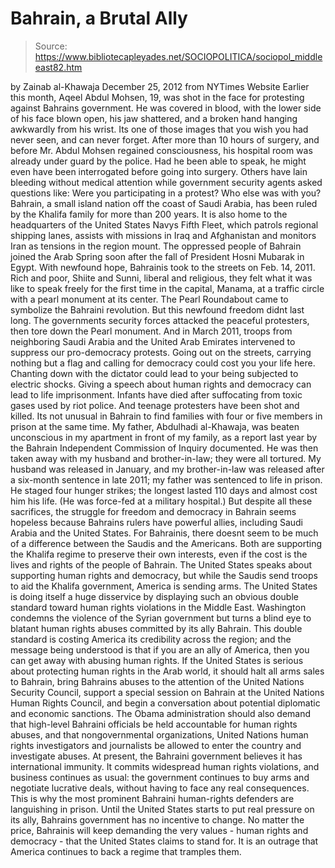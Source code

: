 # Bahrain, a Brutal Ally

> Source: https://www.bibliotecapleyades.net/SOCIOPOLITICA/sociopol_middleeast82.htm

by Zainab al-Khawaja
December 25, 2012
from
NYTimes Website
Earlier this month, Aqeel Abdul Mohsen, 19, was
shot in the face for protesting against Bahrains government.
He was covered in blood, with the lower side of
his face blown open, his jaw shattered, and a broken hand hanging awkwardly
from his wrist. Its one of those images that you wish you had never seen,
and can never forget.
After more than 10 hours of surgery, and before Mr. Abdul Mohsen regained
consciousness, his hospital room was already under guard by the police. Had
he been able to speak, he might even have been interrogated before going
into surgery.
Others have lain bleeding without medical attention while
government security agents asked questions like:
Were you participating in
a protest? Who else was with you?
Bahrain, a small island nation off the
coast of Saudi Arabia, has been ruled by
the Khalifa family
for more than 200 years.
It is also home to the
headquarters of the United States Navys Fifth Fleet,
which patrols regional shipping lanes, assists with missions in Iraq and
Afghanistan and monitors Iran as tensions in the region mount.
The oppressed people of Bahrain joined the Arab Spring soon after the fall
of President Hosni Mubarak in Egypt.
With newfound hope, Bahrainis took to the
streets on Feb. 14, 2011. Rich and poor, Shiite and Sunni, liberal and
religious, they felt what it was like to speak freely for the first time in
the capital, Manama, at a traffic circle with a pearl monument at its
center. The Pearl Roundabout came to symbolize the Bahraini revolution.
But this newfound freedom didnt last long.
The governments security forces attacked the
peaceful protesters, then tore down the Pearl monument. And in March 2011,
troops from neighboring Saudi Arabia and the United Arab Emirates intervened
to suppress our pro-democracy protests.
Going out on the streets, carrying nothing but a flag and calling for
democracy could cost you your life here. Chanting down with the dictator
could lead to your being subjected to electric shocks.
Giving a speech about human rights and democracy
can lead to life imprisonment. Infants have died after suffocating from
toxic gases used by riot police. And teenage protesters have been shot and
killed.
Its not unusual in Bahrain to find families with four or five members in
prison at the same time. My father, Abdulhadi al-Khawaja, was beaten
unconscious in my apartment in front of my family, as a report last year
by the Bahrain Independent Commission of Inquiry
documented. He was then taken away with my husband and
brother-in-law; they were all tortured.
My husband was released in January, and my brother-in-law was released after
a six-month sentence in late 2011; my father was sentenced to life in
prison. He staged four hunger strikes; the longest lasted 110 days and
almost cost him his life. (He was force-fed at a military hospital.)
But despite all these sacrifices, the struggle for freedom and democracy in
Bahrain seems hopeless because Bahrains rulers have powerful allies,
including Saudi Arabia and the United States.
For Bahrainis, there doesnt seem to be much of a difference between the
Saudis and the Americans. Both are supporting
the Khalifa regime to preserve their own
interests, even if the cost is the lives and rights of the people of
Bahrain.
The United States speaks about supporting human rights and democracy, but
while the Saudis send troops to aid the Khalifa government, America is
sending arms. The United States is doing itself a huge disservice by
displaying such an obvious double standard toward human rights violations in
the Middle East.
Washington condemns the violence of the Syrian
government but turns a blind eye to blatant human rights abuses committed by
its ally Bahrain.
This double standard is costing America its credibility across the
region; and the message being understood is that if you are an ally of
America, then you can get away with abusing human rights.
If the United States is serious about protecting human rights in the Arab
world, it should halt all arms sales to Bahrain, bring Bahrains abuses to
the attention of the United Nations Security Council, support a special
session on Bahrain at the United Nations Human Rights Council, and begin a
conversation about potential diplomatic and economic sanctions.
The
Obama
administration should also demand that high-level Bahraini
officials be held accountable for human rights abuses, and that
nongovernmental organizations, United Nations human rights investigators and
journalists be allowed to enter the country and investigate abuses.
At present, the Bahraini government believes it has international immunity.
It commits widespread human rights violations, and business continues as
usual: the government continues to buy arms and negotiate lucrative deals,
without having to face any real consequences.
This is why the most prominent Bahraini
human-rights defenders are languishing in prison.
Until the United States
starts to put real pressure on its ally, Bahrains government has no
incentive to change.
No matter the price, Bahrainis will keep demanding the very values - human
rights and democracy - that the United States claims to stand for.
It is an
outrage that America continues to back a regime that tramples them.
